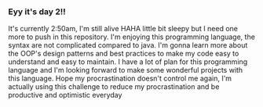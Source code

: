 ### Eyy it's day 2!!

It's currently 2:50am, I'm still alive HAHA little bit sleepy but I need one more to push in this repository. I'm enjoying this programming language, the syntax are not complicated compared to java. I'm gonna learn more about the OOP's design patterns and best practices to make my code easy to understand and easy to maintain. I have a lot of plan for this programming language and I'm looking forward to make some wonderful projects with this language. Hope my procrastination doesn't control me again, I'm actually using this challenge to reduce my procrastination and be productive and optimistic everyday